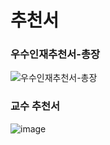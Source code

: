 # 추천서

### 우수인재추천서-총장 ###
![우수인재추천서-총장](https://user-images.githubusercontent.com/20404991/132026169-06f4a4b8-1ab6-47d6-a7c6-682526d44878.jpg)


### 교수 추천서 ###
![image](https://user-images.githubusercontent.com/20404991/134540011-7116e4f3-b40d-4a46-9509-d48e54ac727b.png)
